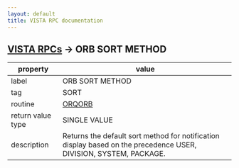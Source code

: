 ```yaml
---
layout: default
title: VISTA RPC documentation
---
```




## [VISTA RPCs](TableOfContent.md) &#8594; ORB SORT METHOD 

 property | value 
--- | --- 
 label | ORB SORT METHOD
 tag | SORT
 routine | [ORQORB](http://code.osehra.org/dox/Routine_ORQORB_source.html)
 return value type | SINGLE VALUE
 description | Returns the default sort method for notification display based on the precedence USER, DIVISION, SYSTEM, PACKAGE.